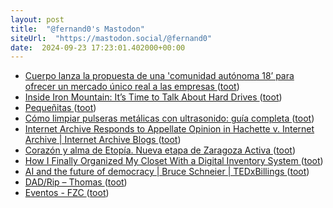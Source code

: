 ```yaml
---
layout: post
title:  "@fernand0's Mastodon"
siteUrl:  "https://mastodon.social/@fernand0"
date:  2024-09-23 17:23:01.402000+00:00
---
```

*  [Cuerpo lanza la propuesta de una 'comunidad autónoma 18’ para ofrecer un mercado único real a las empresas ](https://www.elperiodico.com/es/economia/20240912/cuerpo-lanza-propuesta-comunidad-autonoma-numero-18-mercado-unico-10805160) ([toot](https://mastodon.social/@fernand0/113188023920282478))
*  [Inside Iron Mountain: It’s Time to Talk About Hard Drives ](https://www.mixonline.com/business/inside-iron-mountain-its-time-to-talk-about-hard-drive) ([toot](https://mastodon.social/@fernand0/113187777096256763))
*  [Pequeñitas ](https://avecesunafoto.wordpress.com/2024/09/23/pequenitas) ([toot](https://mastodon.social/@fernand0/113187570538613850))
*  [Cómo limpiar pulseras metálicas con ultrasonido: guía completa ](https://wwwhatsnew.com/2024/08/29/como-limpiar-pulseras-metalicas-con-ultrasonido-guia-completa) ([toot](https://mastodon.social/@fernand0/113187525979688241))
*  [Internet Archive Responds to Appellate Opinion in Hachette v. Internet Archive \| Internet Archive Blogs ](https://blog.archive.org/2024/09/04/internet-archive-responds-to-appellate-opinion) ([toot](https://mastodon.social/@fernand0/113187254102419865))
*  [Corazón y alma de Etopía. Nueva etapa de Zaragoza Activa  ](https://blogzac.es/zac-se-transforma-en-el-corazon-de-etopia/) ([toot](https://mastodon.social/@fernand0/113186626898983634))
*  [How I Finally Organized My Closet With a Digital Inventory System ](https://lifehacker.com/home/closet-inventory-syste) ([toot](https://mastodon.social/@fernand0/113186356415022541))
*  [AI and the future of democracy \| Bruce Schneier \| TEDxBillings ](https://www.youtube.com/watch?v=uqC4nb7fLp) ([toot](https://mastodon.social/@fernand0/113186284252476983))
*  [DAD/Rip – Thomas ](https://web.archive.org/web/20160528213242/https://thomas.apestaart.org/thomas/trac/wiki/DAD/Ri) ([toot](https://mastodon.social/@fernand0/113186061622644566))
*  [Eventos - FZC ](https://fundacionzcc.org/linea/evento_afectividad_fluvial) ([toot](https://mastodon.social/@fernand0/113185930323406993))
